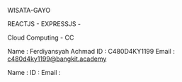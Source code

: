 WISATA-GAYO

REACTJS -
EXPRESSJS -

Cloud Computing - CC

Name : Ferdiyansyah Achmad
ID : C480D4KY1199
Email : c480d4ky1199@bangkit.academy

Name :
ID :
Email :
